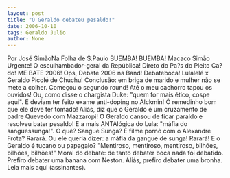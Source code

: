```yaml
---
layout: post
title: "O Geraldo debateu pesaldo!"
date: 2006-10-10
tags: Geraldo Julio
author: None
---
```

Por José SimãoNa Folha de S.Paulo
BUEMBA! BUEMBA! Macaco Simão Urgente! O esculhambador-geral da República! Direto do Pa?s do Pleito Ca?do! ME BATE 2006! Ops, Debate 2006 na Band! Debateboca! Lulalelé x Geraldo Picolé de Chuchu! 
Conclusão: em briga de marido e mulher não se mete a colher. Começou o segundo round! 
Até o meu cachorro tapou os ouvidos! Ou, como disse o chargista Duke: \"quem for mais ético, cospe aqui\". E deviam ter feito exame anti-doping no Alckmin! Ô remedinho bom que ele deve ter tomado! Aliás, diz que o Geraldo é
 um cruzamento de padre Quevedo com Mazzaropi! 
O Geraldo cansou de ficar paraldo e resolveu bater pesaldo! E a mais ANTAlógica do Lula: \"máfia do sanguessunga!\". O quê? Sangue Sunga? É filme pornô com o Alexandre Frota? Rarará. 
Ou ele queria dizer: a máfia da gangue de sunga! Rarará! E o Geraldo é tucano ou papagaio? \"Mentiroso, mentiroso, mentiroso, bilhões, bilhões, bilhões!\" Moral do debate: de tanto debater boca nada foi debatido. Prefiro debater uma banana com Neston. Aliás, prefiro debater uma bronha.
Leia mais aqui (assinantes). 